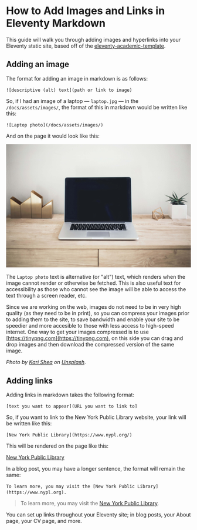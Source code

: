 # How to Add Images and Links in Eleventy Markdown

This guide will walk you through adding images and hyperlinks into your Eleventy static site, based off of the [eleventy-academic-template](https://github.com/ltagliaferri/eleventy-academic-template).

## Adding an image

The format for adding an image in markdown is as follows:

```
![descriptive (alt) text](path or link to image)
```

So, if I had an image of a laptop — `laptop.jpg` — in the `/docs/assets/images/`, the format of this in markdown would be written like this:

```
![Laptop photo](/docs/assets/images/)
```

And on the page it would look like this: 

![Laptop photo](https://raw.githubusercontent.com/ltagliaferri/dh-rutgers-2022/main/src/img/laptop.jpg)

The `Laptop photo` text is alternative (or "alt") text, which renders when the image cannot render or otherwise be fetched. This is also useful text for accessibility as those who cannot see the image will be able to access the text through a screen reader, etc.

Since we are working on the web, images do not need to be in very high quality (as they need to be in print), so you can compress your images prior to adding them to the site, to save bandwidth and enable your site to be speedier and more accesible to those with less access to high-speed internet. One way to get your images compressed is to use [https://tinypng.com](https://tinypng.com), on this side you can drag and drop images and then download the compressed version of the same image.

_Photo by [Kari Shea](https://unsplash.com/@karishea?utm_source=unsplash&utm_medium=referral&utm_content=creditCopyText) on [Unsplash](https://unsplash.com/s/photos/laptop?utm_source=unsplash&utm_medium=referral&utm_content=creditCopyText)_.

## Adding links

Adding links in markdown takes the following format:

```
[text you want to appear](URL you want to link to]
```

So, if you want to link to the New York Public Library website, your link will be written like this:

```
[New York Public Library](https://www.nypl.org/)
```

This will be rendered on the page like this:

[New York Public Library](https://www.nypl.org/)

In a blog post, you may have a longer sentence, the format will remain the same:

```
To learn more, you may visit the [New York Public Library](https://www.nypl.org).
```

> To learn more, you may visit the [New York Public Library](https://www.nypl.org).

You can set up links throughout your Eleventy site; in blog posts, your About page, your CV page, and more. 
